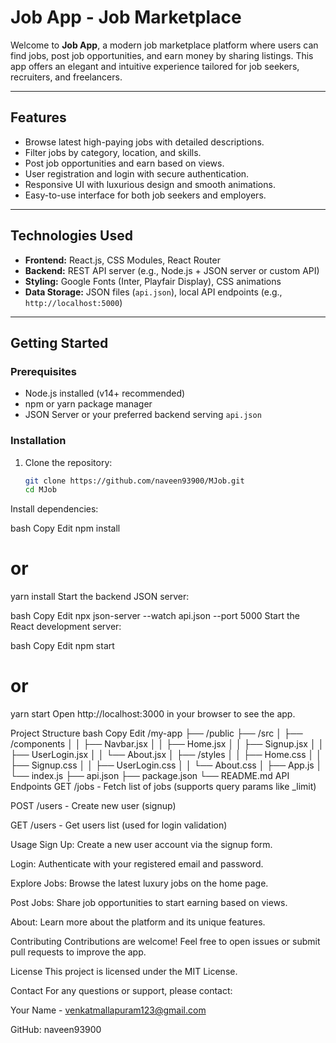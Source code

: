 # Job App -  Job Marketplace

Welcome to **Job App**, a modern job marketplace platform where users can find jobs, post job opportunities, and earn money by sharing listings. This app offers an elegant and intuitive experience tailored for job seekers, recruiters, and freelancers.

---

## Features

- Browse latest high-paying jobs with detailed descriptions.
- Filter jobs by category, location, and skills.
- Post job opportunities and earn based on views.
- User registration and login with secure authentication.
- Responsive UI with luxurious design and smooth animations.
- Easy-to-use interface for both job seekers and employers.

---

## Technologies Used

- **Frontend:** React.js, CSS Modules, React Router
- **Backend:** REST API server (e.g., Node.js + JSON server or custom API)
- **Styling:** Google Fonts (Inter, Playfair Display), CSS animations
- **Data Storage:** JSON files (`api.json`), local API endpoints (e.g., `http://localhost:5000`)

---

## Getting Started

### Prerequisites

- Node.js installed (v14+ recommended)
- npm or yarn package manager
- JSON Server or your preferred backend serving `api.json`

### Installation

1. Clone the repository:

   ```bash
   git clone https://github.com/naveen93900/MJob.git
   cd MJob
Install dependencies:

bash
Copy
Edit
npm install
# or
yarn install
Start the backend JSON server:

bash
Copy
Edit
npx json-server --watch api.json --port 5000
Start the React development server:

bash
Copy
Edit
npm start
# or
yarn start
Open http://localhost:3000 in your browser to see the app.

Project Structure
bash
Copy
Edit
/my-app
├── /public
├── /src
│   ├── /components
│   │   ├── Navbar.jsx
│   │   ├── Home.jsx
│   │   ├── Signup.jsx
│   │   ├── UserLogin.jsx
│   │   └── About.jsx
│   ├── /styles
│   │   ├── Home.css
│   │   ├── Signup.css
│   │   ├── UserLogin.css
│   │   └── About.css
│   ├── App.js
│   └── index.js
├── api.json
├── package.json
└── README.md
API Endpoints
GET /jobs - Fetch list of jobs (supports query params like _limit)

POST /users - Create new user (signup)

GET /users - Get users list (used for login validation)

Usage
Sign Up: Create a new user account via the signup form.

Login: Authenticate with your registered email and password.

Explore Jobs: Browse the latest luxury jobs on the home page.

Post Jobs: Share job opportunities to start earning based on views.

About: Learn more about the platform and its unique features.

Contributing
Contributions are welcome! Feel free to open issues or submit pull requests to improve the app.

License
This project is licensed under the MIT License.

Contact
For any questions or support, please contact:

Your Name - venkatmallapuram123@gmail.com

GitHub: naveen93900
